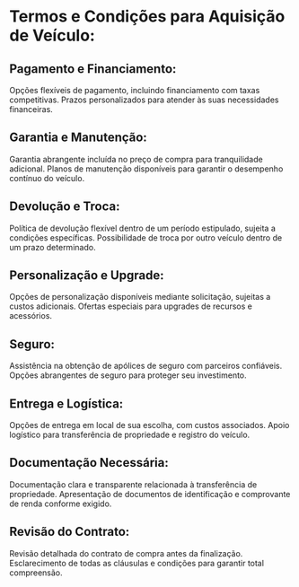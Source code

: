 # Termos e Condições para Aquisição de Veículo:


## Pagamento e Financiamento:
Opções flexíveis de pagamento, incluindo financiamento com taxas competitivas.
Prazos personalizados para atender às suas necessidades financeiras.

## Garantia e Manutenção:

Garantia abrangente incluída no preço de compra para tranquilidade adicional.
Planos de manutenção disponíveis para garantir o desempenho contínuo do veículo.

## Devolução e Troca:

Política de devolução flexível dentro de um período estipulado, sujeita a condições específicas.
Possibilidade de troca por outro veículo dentro de um prazo determinado.

## Personalização e Upgrade:

Opções de personalização disponíveis mediante solicitação, sujeitas a custos adicionais.
Ofertas especiais para upgrades de recursos e acessórios.

## Seguro:

Assistência na obtenção de apólices de seguro com parceiros confiáveis.
Opções abrangentes de seguro para proteger seu investimento.

## Entrega e Logística:

Opções de entrega em local de sua escolha, com custos associados.
Apoio logístico para transferência de propriedade e registro do veículo.

## Documentação Necessária:

Documentação clara e transparente relacionada à transferência de propriedade.
Apresentação de documentos de identificação e comprovante de renda conforme exigido.

## Revisão do Contrato:

Revisão detalhada do contrato de compra antes da finalização.
Esclarecimento de todas as cláusulas e condições para garantir total compreensão.